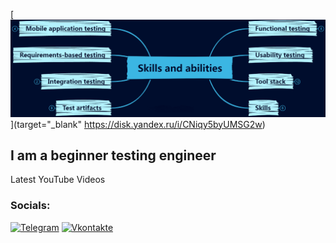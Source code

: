 [![Header](https://github.com/KateSilver2005/KateSilver2005/blob/main/assets/Skills-and-abilities-Map-short_dark.png)](target="_blank" https://disk.yandex.ru/i/CNiqy5byUMSG2w)

## I am a beginner testing engineer 

Latest YouTube Videos

### Socials:
[![Telegram](https://img.shields.io/badge/-Telegram-090909?style=for-the-badge&logo=telegram&logoColor=27A0D9)](https://t.me/kate_silver2005)
[![Vkontakte](https://img.shields.io/badge/-Vkontakte-090909?style=for-the-badge&logo=Vk&logoColor=4F7DB3)](https://vk.com/katesilver)
